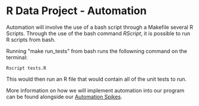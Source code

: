 # R Data Project - Automation
Automation will involve the use of a bash script through a Makefile several R Scripts. Through the use of the bash command _RScript_, it is possible to run R scripts from bash.

Running "make run_tests" from bash runs the followning command on the terminal: 

	Rscript tests.R

This would then run an R file that would contain all of the unit tests to run.

More information on how we will implement automation into our program can be found alongside our [Automation Spikes](../Spikes/Automation%20Spikes).